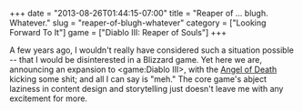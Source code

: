 +++
date = "2013-08-26T01:44:15-07:00"
title = "Reaper of ... blugh.  Whatever."
slug = "reaper-of-blugh-whatever"
category = ["Looking Forward To It"]
game = ["Diablo III: Reaper of Souls"]
+++

A few years ago, I wouldn't really have considered such a situation possible -- that I would be disinterested in a Blizzard game.  Yet here we are, announcing an expansion to <game:Diablo III>, with the <a href="http://www.joystiq.com/2013/08/21/blizzard-debuts-diablo-3-reaper-of-souls-opening-cinematic/">Angel of Death</a> kicking some shit; and all I can say is "meh."  The core game's abject laziness in content design and storytelling just doesn't leave me with any excitement for more.
